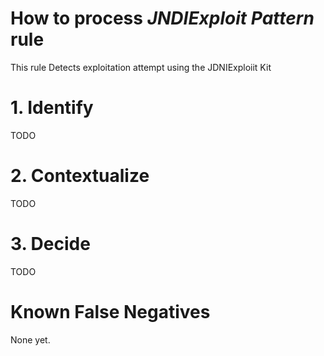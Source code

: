 # How to process *JNDIExploit Pattern* rule
This rule Detects exploitation attempt using the JDNIExploiit Kit

# 1. Identify
TODO

# 2. Contextualize
TODO

# 3. Decide
TODO

# Known False Negatives
None yet.
